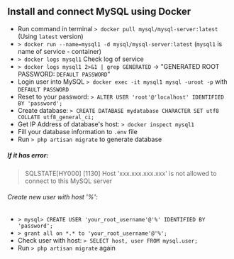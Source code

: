 ## Install and connect MySQL using Docker
- Run command in terminal `> docker pull mysql/mysql-server:latest` (Using `latest` version)
- `> docker run --name=mysql1 -d mysql/mysql-server:latest` (`mysql1` is name of service - container)
- `> docker logs mysql1` Check log of service
- `> docker logs mysql1 2>&1 | grep GENERATED` -> "GENERATED ROOT PASSWORD: `DEFAULT PASSWORD`"
- Login user into MySQL `> docker exec -it mysql1 mysql -uroot -p` with `DEFAULT PASSWORD`
- Reset to your password: `> ALTER USER 'root'@'localhost' IDENTIFIED BY 'password';`
- Create database: `> CREATE DATABASE mydatabase CHARACTER SET utf8 COLLATE utf8_general_ci;`
- Get IP Address of database's host: `> docker inspect mysql1`
- Fill your database information to `.env` file
- Run `> php artisan migrate` to generate database
##### If it has error:
> SQLSTATE[HY000] [1130] Host 'xxx.xxx.xxx.xxx' is not allowed to connect to this MySQL server
###### Create new user with host '%':
- `> mysql> CREATE USER 'your_root_username'@'%' IDENTIFIED BY 'password';`
- `> grant all on *.* to 'your_root_username'@'%';`
- Check user with host: `> SELECT host, user FROM mysql.user;`
- Run `> php artisan migrate` again